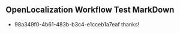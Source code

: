 ## OpenLocalization Workflow Test MarkDown
* 98a349f0-4b61-483b-b3c4-e1cceb1a7eaf thanks!

<!--HONumber=Aug16_HO4-->


